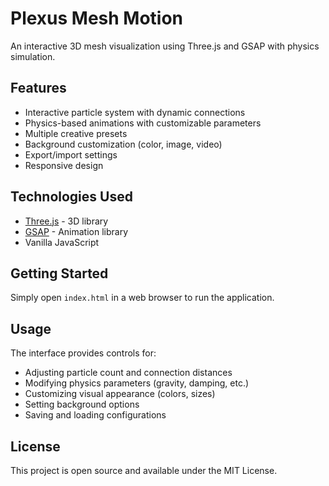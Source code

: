 # Plexus Mesh Motion

An interactive 3D mesh visualization using Three.js and GSAP with physics simulation.

## Features

- Interactive particle system with dynamic connections
- Physics-based animations with customizable parameters
- Multiple creative presets
- Background customization (color, image, video)
- Export/import settings
- Responsive design

## Technologies Used

- [Three.js](https://threejs.org/) - 3D library
- [GSAP](https://greensock.com/gsap/) - Animation library
- Vanilla JavaScript

## Getting Started

Simply open `index.html` in a web browser to run the application.

## Usage

The interface provides controls for:
- Adjusting particle count and connection distances
- Modifying physics parameters (gravity, damping, etc.)
- Customizing visual appearance (colors, sizes)
- Setting background options
- Saving and loading configurations

## License

This project is open source and available under the MIT License.